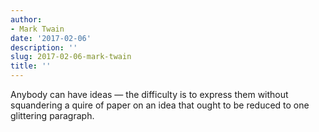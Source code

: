 ```yaml
---
author:
- Mark Twain
date: '2017-02-06'
description: ''
slug: 2017-02-06-mark-twain
title: ''
---
```

Anybody can have ideas — the difficulty is to express them without squandering a quire of paper on an idea that ought to be reduced to one glittering paragraph.



